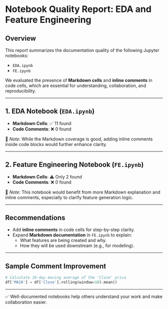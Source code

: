 
# Notebook Quality Report: EDA and Feature Engineering

## Overview

This report summarizes the documentation quality of the following Jupyter notebooks:
- `EDA.ipynb`
- `FE.ipynb`

We evaluated the presence of **Markdown cells** and **inline comments** in code cells, which are essential for understanding, collaboration, and reproducibility.

---

## 1. EDA Notebook (`EDA.ipynb`)

- **Markdown Cells**: ✅ 11 found  
- **Code Comments**: ❌ 0 found

📌 *Note:* While the Markdown coverage is good, adding inline comments inside code blocks would further enhance clarity.

---

## 2. Feature Engineering Notebook (`FE.ipynb`)

- **Markdown Cells**: ⚠️ Only 2 found  
- **Code Comments**: ❌ 0 found

📌 *Note:* This notebook would benefit from more Markdown explanation and inline comments, especially to clarify feature generation logic.

---

## Recommendations

- Add **inline comments** in code cells for step-by-step clarity.
- Expand **Markdown documentation** in `FE.ipynb` to explain:
  - What features are being created and why.
  - How they will be used downstream (e.g., for modeling).

---

## Sample Comment Improvement

```python
# Calculate 10-day moving average of the 'Close' price
df['MA10'] = df['Close'].rolling(window=10).mean()
```

---

✅ Well-documented notebooks help others understand your work and make collaboration easier.
